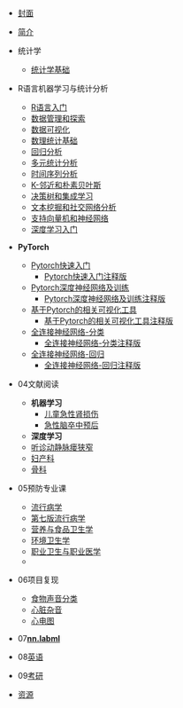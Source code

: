 <!-- docs/_sidebar.md -->

* [封面](/)
* [简介](guide)

* 统计学
  * [统计学基础](01统计学/)

* R语言机器学习与统计分析
  * [R语言入门](02R语言机器学习与统计分析\01第一章_R语言入门/)
  * [数据管理和探索](02R语言机器学习与统计分析\02第二章_数据管理和探索/)
  * [数据可视化](02R语言机器学习与统计分析\03第三章_数据可视化/)
  * [数理统计基础](02R语言机器学习与统计分析\04第四章_数理统计基础/)
  * [回归分析](02R语言机器学习与统计分析\05第五章_回归分析/)
  * [多元统计分析](02R语言机器学习与统计分析\06第六章_多元统计分析/)
  * [时间序列分析](02R语言机器学习与统计分析\07第七章_时间序列分析/)
  * [K-邻近和朴素贝叶斯](02R语言机器学习与统计分析\08第八章_K-邻近和朴素贝叶斯/)
  * [决策树和集成学习](02R语言机器学习与统计分析\09第九章_决策树和集成学习/)
  * [文本挖掘和社交网络分析](02R语言机器学习与统计分析\10第十章_文本挖掘和社交网络分析/)
  * [支持向量机和神经网络](02R语言机器学习与统计分析\11第十一章_支持向量机和神经网络/)
  * [深度学习入门](02R语言机器学习与统计分析\12第十二章_深度学习入门/)


* **PyTorch**
  * [Pytorch快速入门](03PyTorch深度学习入门与实战\02Pytorch快速入门/)
      * [Pytorch快速入门注释版](03PyTorch深度学习入门与实战\02Pytorch快速入门\添加注释/)
  * [Pytorch深度神经网络及训练](03PyTorch深度学习入门与实战\03Pytorch深度神经网络及训练/)
    * [Pytorch深度神经网络及训练注释版](03PyTorch深度学习入门与实战\03Pytorch深度神经网络及训练\添加注释/)
  * [基于Pytorch的相关可视化工具](03PyTorch深度学习入门与实战\04基于Pytorch的相关可视化工具/)
    * [基于Pytorch的相关可视化工具注释版](03PyTorch深度学习入门与实战\04基于Pytorch的相关可视化工具\添加注释/)
  * [全连接神经网络-分类](03PyTorch深度学习入门与实战\05全连接神经网络_分类/)
    * [全连接神经网络-分类注释版](03PyTorch深度学习入门与实战\05全连接神经网络_分类\添加注释/)
  * [全连接神经网络-回归](03PyTorch深度学习入门与实战\05全连接神经网络_回归/)
    * [全连接神经网络-回归注释版](03PyTorch深度学习入门与实战\05全连接神经网络_回归\添加注释/)

* 04文献阅读
  * **机器学习**
    * [儿童急性肾损伤](04文献阅读\机器学习\01儿童急性肾损伤/)
    * [急性脑卒中预后](04文献阅读\机器学习\02急性脑卒中预后/)
  * **深度学习**
  * [听诊动静脉瘘狭窄](04文献阅读\深度学习\01听诊动静脉瘘狭窄/)
  * [妇产科](04\妇产科/)
  * [骨科](04\骨科/)

* 05预防专业课
  * [流行病学](05预防专业课\01流行病学/)
  * [第七版流行病学](05预防专业课\流行病学\03第七版流行病学/)
  * [营养与食品卫生学](05预防专业课\02营养与食品卫生学/)
  * [环境卫生学](05预防专业课\03环境卫生学/)
  * [职业卫生与职业医学](05预防专业课\04职业卫生与职业医学/)
  * 

* 06项目复现
  * [食物声音分类](06项目复现\01食物声音分类/)    
  * [心脏杂音](06项目复现\02心脏杂音/)
  * [心电图](06项目复现\03心电图/)


* 07[**nn.labml**](07nn.labml/)


* 08[英语](08英语\01考研词汇闪过/)

* 09[考研](09考研/)


* [资源](99/README.md)



